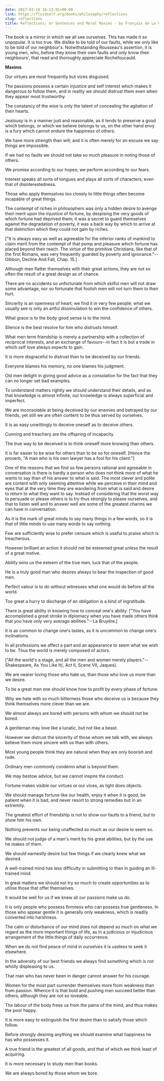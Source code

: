 ```yaml
---
date: 2017-03-18 16:13:01+00:00
link: https://fluidself.org/books/philosophy/reflections
slug: reflections
title: Reflections; or Sentences and Moral Maxims - by François de La Rochefoucauld
---
```


The book is a mirror in which we all see ourselves. This has made it so unpopular. It is too true. We dislike to be told of our faults, while we only like to be told of our neighbour's. Notwithstanding Rousseau's assertion, it is young men, who, before they know their own faults and only know their neighbours', that read and thoroughly appreciate Rochefoucauld.

**Maxims**

Our virtues are most frequently but vices disguised.

The passions possess a certain injustice and self interest which makes it dangerous to follow them, and in reality we should distrust them even when they appear most trustworthy.

The constancy of the wise is only the talent of concealing the agitation of their hearts.

Jealousy is in a manner just and reasonable, as it tends to preserve a good which belongs, or which we believe belongs to us, on the other hand envy is a fury which cannot endure the happiness of others.

We have more strength than will; and it is often merely for an excuse we say things are impossible.

If we had no faults we should not take so much pleasure in noting those of others.

We promise according to our hopes; we perform according to our fears.

Interest speaks all sorts of tongues and plays all sorts of characters; even that of disinterestedness.

Those who apply themselves too closely to little things often become incapable of great things.

The contempt of riches in philosophers was only a hidden desire to avenge their merit upon the injustice of fortune, by despising the very goods of which fortune had deprived them; it was a secret to guard themselves against the degradation of poverty, it was a back way by which to arrive at that distinction which they could not gain by riches.

["It is always easy as well as agreeable for the inferior ranks of mankind to claim merit from the contempt of that pomp and pleasure which fortune has placed beyond their reach. The virtue of the primitive Christians, like that of the first Romans, was very frequently guarded by poverty and ignorance."--Gibbon, Decline And Fall, Chap. 15.]

Although men flatter themselves with their great actions, they are not so often the result of a great design as of chance.

There are no accidents so unfortunate from which skilful men will not draw some advantage, nor so fortunate that foolish men will not turn them to their hurt.

Sincerity is an openness of heart; we find it in very few people; what we usually see is only an artful dissimulation to win the confidence of others.

What grace is to the body good sense is to the mind.

Silence is the best resolve for him who distrusts himself.

What men term friendship is merely a partnership with a collection of reciprocal interests, and an exchange of favours--in fact it is but a trade in which self love always expects to gain.

It is more disgraceful to distrust than to be deceived by our friends.

Everyone blames his memory, no one blames his judgment.

Old men delight in giving good advice as a consolation for the fact that they can no longer set bad examples.

To understand matters rightly we should understand their details, and as that knowledge is almost infinite, our knowledge is always superficial and imperfect.

We are inconsolable at being deceived by our enemies and betrayed by our friends, yet still we are often content to be thus served by ourselves.

It is as easy unwittingly to deceive oneself as to deceive others.

Cunning and treachery are the offspring of incapacity.

The true way to be deceived is to think oneself more knowing than others.

It is far easier to be wise for others than to be so for oneself. [Hence the proverb, "A man who is his own lawyer has a fool for his client."]

One of the reasons that we find so few persons rational and agreeable in conversation is there is hardly a person who does not think more of what he wants to say than of his answer to what is said. The most clever and polite are content with only seeming attentive while we perceive in their mind and eyes that at the very time they are wandering from what is said and desire to return to what they want to say. Instead of considering that the worst way to persuade or please others is to try thus strongly to please ourselves, and that to listen well and to answer well are some of the greatest charms we can have in conversation.

As it is the mark of great minds to say many things in a few words, so it is that of little minds to use many words to say nothing.

Few are sufficiently wise to prefer censure which is useful to praise which is treacherous.

However brilliant an action it should not be esteemed great unless the result of a great motive.

Ability wins us the esteem of the true men, luck that of the people.

He is a truly good man who desires always to bear the inspection of good men.

Perfect valour is to do without witnesses what one would do before all the world.

Too great a hurry to discharge of an obligation is a kind of ingratitude.

There is great ability in knowing how to conceal one's ability. ["You have accomplished a great stroke in diplomacy when you have made others think that you have only very average abilities."--La Bruyère.]

It is as common to change one's tastes, as it is uncommon to change one's inclinations.

In all professions we affect a part and an appearance to seem what we wish to be. Thus the world is merely composed of actors.

["All the world's a stage, and all the men and women merely players."--Shakespeare, As You Like It{, Act II, Scene VII, Jaques}.

We are nearer loving those who hate us, than those who love us more than we desire.

To be a great man one should know how to profit by every phase of fortune.

Why we hate with so much bitterness those who deceive us is because they think themselves more clever than we are.

We almost always are bored with persons with whom we should not be bored.

A gentleman may love like a lunatic, but not like a beast.

However we distrust the sincerity of those whom we talk with, we always believe them more sincere with us than with others.

Most young people think they are natural when they are only boorish and rude.

Ordinary men commonly condemn what is beyond them.

We may bestow advice, but we cannot inspire the conduct.

Fortune makes visible our virtues or our vices, as light does objects.

We should manage fortune like our health, enjoy it when it is good, be patient when it is bad, and never resort to strong remedies but in an extremity.

The greatest effort of friendship is not to show our faults to a friend, but to show him his own.

Nothing prevents our being unaffected so much as our desire to seem so.

We should not judge of a man's merit by his great abilities, but by the use he makes of them.

We should earnestly desire but few things if we clearly knew what we desired.

A well-trained mind has less difficulty in submitting to than in guiding an ill-trained mind.

In great matters we should not try so much to create opportunities as to utilise those that offer themselves.

It would be well for us if we knew all our passions make us do.

It is only people who possess firmness who can possess true gentleness. In those who appear gentle it is generally only weakness, which is readily converted into harshness.

The calm or disturbance of our mind does not depend so much on what we regard as the more important things of life, as in a judicious or injudicious arrangement of the little things of daily occurrence.

When we do not find peace of mind in ourselves it is useless to seek it elsewhere.

In the adversity of our best friends we always find something which is not wholly displeasing to us.

That man who has never been in danger cannot answer for his courage.

Women for the most part surrender themselves more from weakness than from passion. Whence it is that bold and pushing men succeed better than others, although they are not so loveable.

The labour of the body frees us from the pains of the mind, and thus makes the poor happy.

It is more easy to extinguish the first desire than to satisfy those which follow.

Before strongly desiring anything we should examine what happiness he has who possesses it.

A true friend is the greatest of all goods, and that of which we think least of acquiring.

It is more necessary to study men than books.

We are always bored by those whom we bore.
